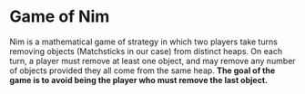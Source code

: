 # Game of Nim
  Nim is a mathematical game of strategy in which two players take turns removing objects (Matchsticks in our case) from
  distinct heaps. On each turn, a player must remove at least one object, and may remove any number of objects provided
  they all come from the same heap. <b>The goal of the game is to avoid being the player who must remove the last object.</b> 
